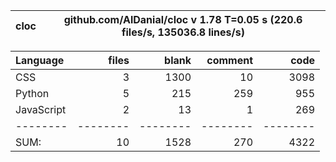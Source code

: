 cloc|github.com/AlDanial/cloc v 1.78  T=0.05 s (220.6 files/s, 135036.8 lines/s)
--- | ---

Language|files|blank|comment|code
:-------|-------:|-------:|-------:|-------:
CSS|3|1300|10|3098
Python|5|215|259|955
JavaScript|2|13|1|269
--------|--------|--------|--------|--------
SUM:|10|1528|270|4322
